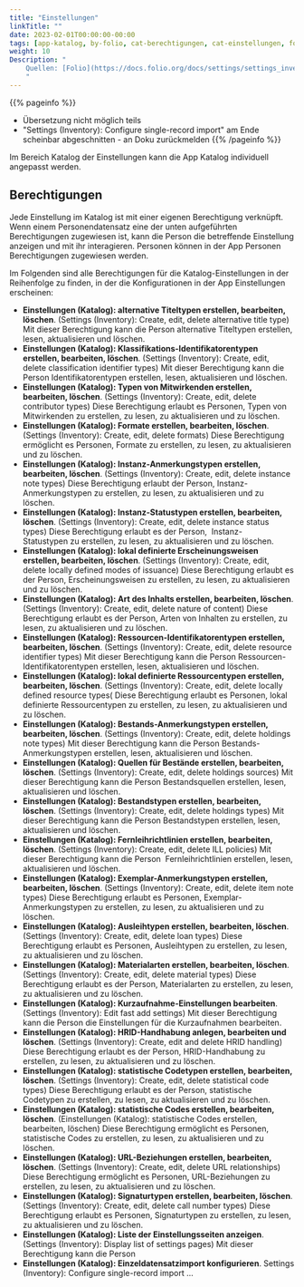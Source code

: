 ```yaml
---
title: "Einstellungen"
linkTitle: ""
date: 2023-02-01T00:00:00-00:00
tags: [app-katalog, by-folio, cat-berechtigungen, cat-einstellungen, for-admin, meta-uebersetzungsproblem, meta-gemeldet_docsfolioorg]
weight: 10
Description: "
    Quellen: [Folio](https://docs.folio.org/docs/settings/settings_inventory/settings_inventory/) & [GBV](https://info.gbv.de/pages/viewpage.action?pageId=852492523)
    "
---
```


{{% pageinfo %}}
-   Übersetzung nicht möglich teils
-   "Settings (Inventory): Configure single-record import" am Ende scheinbar abgeschnitten - an Doku zurückmelden
{{% /pageinfo %}}

Im Bereich Katalog der Einstellungen kann die App Katalog individuell angepasst werden.

## Berechtigungen

Jede Einstellung im Katalog ist mit einer eigenen Berechtigung verknüpft. Wenn einem Personendatensatz eine der unten aufgeführten Berechtigungen zugewiesen ist, kann die Person die betreffende Einstellung anzeigen und mit ihr interagieren. Personen können in der App Personen Berechtigungen zugewiesen werden.

Im Folgenden sind alle Berechtigungen für die Katalog-Einstellungen in der Reihenfolge zu finden, in der die Konfigurationen in der App Einstellungen erscheinen:

-   **Einstellungen (Katalog): alternative Titeltypen erstellen, bearbeiten, löschen**. (Settings (Inventory): Create, edit, delete alternative title type)
    Mit dieser Berechtigung kann die Person alternative Titeltypen erstellen, lesen, aktualisieren und löschen.
-   **Einstellungen (Katalog): Klassifikations-Identifikatorentypen erstellen, bearbeiten, löschen**. (Settings (Inventory): Create, edit, delete classification identifier types)
    Mit dieser Berechtigung kann die Person Identifikatorentypen erstellen, lesen, aktualisieren und löschen.
-   **Einstellungen (Katalog): Typen von Mitwirkenden erstellen, bearbeiten, löschen**. (Settings (Inventory): Create, edit, delete contributor types)
    Diese Berechtigung erlaubt es Personen, Typen von Mitwirkenden zu erstellen, zu lesen, zu aktualisieren und zu löschen.
-   **Einstellungen (Katalog): Formate erstellen, bearbeiten, löschen**. (Settings (Inventory): Create, edit, delete formats)
    Diese Berechtigung ermöglicht es Personen, Formate zu erstellen, zu lesen, zu aktualisieren und zu löschen.
-   **Einstellungen (Katalog): Instanz-Anmerkungstypen erstellen, bearbeiten, löschen**. (Settings (Inventory): Create, edit, delete instance note types)
    Diese Berechtigung erlaubt der Person, Instanz-Anmerkungstypen zu erstellen, zu lesen, zu aktualisieren und zu löschen.
-   **Einstellungen (Katalog): Instanz-Statustypen erstellen, bearbeiten, löschen**. (Settings (Inventory): Create, edit, delete instance status types)
    Diese Berechtigung erlaubt es der Person,  Instanz-Statustypen zu erstellen, zu lesen, zu aktualisieren und zu löschen.
-   **Einstellungen (Katalog): lokal definierte Erscheinungsweisen erstellen, bearbeiten, löschen**. (Settings (Inventory): Create, edit, delete locally defined modes of issuance)
    Diese Berechtigung erlaubt es der Person, Erscheinungsweisen zu erstellen, zu lesen, zu aktualisieren und zu löschen.
-   **Einstellungen (Katalog): Art des Inhalts erstellen, bearbeiten, löschen**. (Settings (Inventory): Create, edit, delete nature of content)
    Diese Berechtigung erlaubt es der Person, Arten von Inhalten zu erstellen, zu lesen, zu aktualisieren und zu löschen.
-   **Einstellungen (Katalog): Ressourcen-Identifikatorentypen erstellen, bearbeiten, löschen**. (Settings (Inventory): Create, edit, delete resource identifier types)
    Mit dieser Berechtigung kann die Person Ressourcen-Identifikatorentypen erstellen, lesen, aktualisieren und löschen.
-   **Einstellungen (Katalog): lokal definierte Ressourcentypen erstellen, bearbeiten, löschen**. (Settings (Inventory): Create, edit, delete locally defined resource types(
    Diese Berechtigung erlaubt es Personen, lokal definierte Ressourcentypen zu erstellen, zu lesen, zu aktualisieren und zu löschen.
-   **Einstellungen (Katalog): Bestands-Anmerkungstypen erstellen, bearbeiten, löschen**. (Settings (Inventory): Create, edit, delete holdings note types)
    Mit dieser Berechtigung kann die Person Bestands-Anmerkungstypen erstellen, lesen, aktualisieren und löschen.
-   **Einstellungen (Katalog): Quellen für Bestände erstellen, bearbeiten, löschen**. (Settings (Inventory): Create, edit, delete holdings sources)
    Mit dieser Berechtigung kann die Person Bestandsquellen erstellen, lesen, aktualisieren und löschen.
-   **Einstellungen (Katalog): Bestandstypen erstellen, bearbeiten, löschen**. (Settings (Inventory): Create, edit, delete holdings types)
    Mit dieser Berechtigung kann die Person Bestandstypen erstellen, lesen, aktualisieren und löschen.
-   **Einstellungen (Katalog): Fernleihrichtlinien erstellen, bearbeiten, löschen**. (Settings (Inventory): Create, edit, delete ILL policies)
    Mit dieser Berechtigung kann die Person  Fernleihrichtlinien erstellen, lesen, aktualisieren und löschen.
-   **Einstellungen (Katalog): Exemplar-Anmerkungstypen erstellen, bearbeiten, löschen**. (Settings (Inventory): Create, edit, delete item note types)
    Diese Berechtigung erlaubt es Personen, Exemplar-Anmerkungstypen zu erstellen, zu lesen, zu aktualisieren und zu löschen.
-   **Einstellungen (Katalog): Ausleihtypen erstellen, bearbeiten, löschen**. (Settings (Inventory): Create, edit, delete loan types)
    Diese Berechtigung erlaubt es Personen, Ausleihtypen zu erstellen, zu lesen, zu aktualisieren und zu löschen.
-   **Einstellungen (Katalog): Materialarten erstellen, bearbeiten, löschen**. (Settings (Inventory): Create, edit, delete material types)
    Diese Berechtigung erlaubt es der Person, Materialarten zu erstellen, zu lesen, zu aktualisieren und zu löschen.
-   **Einstellungen (Katalog): Kurzaufnahme-Einstellungen bearbeiten**. (Settings (Inventory): Edit fast add settings)
    Mit dieser Berechtigung kann die Person die Einstellungen für die Kurzaufnahmen bearbeiten.
-   **Einstellungen (Katalog): HRID-Handhabung anlegen, bearbeiten und löschen**. (Settings (Inventory): Create, edit and delete HRID handling)
    Diese Berechtigung erlaubt es der Person, HRID-Handhabung zu erstellen, zu lesen, zu aktualisieren und zu löschen.
-   **Einstellungen (Katalog): statistische Codetypen erstellen, bearbeiten, löschen**. (Settings (Inventory): Create, edit, delete statistical code types)
    Diese Berechtigung erlaubt es der Person, statistische Codetypen zu erstellen, zu lesen, zu aktualisieren und zu löschen.
-   **Einstellungen (Katalog): statistische Codes erstellen, bearbeiten, löschen**. (Einstellungen (Katalog): statistische Codes erstellen, bearbeiten, löschen)
    Diese Berechtigung ermöglicht es Personen, statistische Codes zu erstellen, zu lesen, zu aktualisieren und zu löschen.
-   **Einstellungen (Katalog): URL-Beziehungen erstellen, bearbeiten, löschen**. (Settings (Inventory): Create, edit, delete URL relationships)
    Diese Berechtigung ermöglicht es Personen, URL-Beziehungen zu erstellen, zu lesen, zu aktualisieren und zu löschen.
-   **Einstellungen (Katalog): Signaturtypen erstellen, bearbeiten, löschen**. (Settings (Inventory): Create, edit, delete call number types)
    Diese Berechtigung erlaubt es Personen, Signaturtypen zu erstellen, zu lesen, zu aktualisieren und zu löschen.
-   **Einstellungen (Katalog): Liste der Einstellungsseiten anzeigen**. (Settings (Inventory): Display list of settings pages)
    Mit dieser Berechtigung kann die Person
-   **Einstellungen (Katalog): Einzeldatensatzimport konfigurieren**. Settings (Inventory): Configure single-record import
    ...
